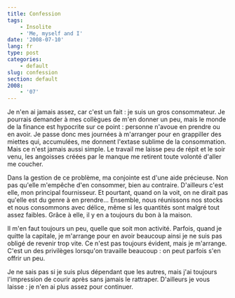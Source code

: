```yaml
---
title: Confession
tags:
    - Insolite
    - 'Me, myself and I'
date: '2008-07-10'
lang: fr
type: post
categories:
    - default
slug: confession
section: default
2008:
    - '07'
---
```


Je n'en ai jamais assez, car c'est un fait&nbsp;: je suis un gros consommateur. Je pourrais demander à mes collègues de m'en donner un peu, mais le monde de la finance est hypocrite sur ce point&nbsp;: personne n'avoue en prendre ou en avoir. Je passe donc mes journées à m'arranger pour en grappiller des miettes qui, accumulées, me donnent l'extase sublime de la consommation. Mais ce n'est jamais aussi simple. Le travail me laisse peu de répit et le soir venu, les angoisses créées par le manque me retirent toute volonté d'aller me coucher.

Dans la gestion de ce problème, ma conjointe est d'une aide précieuse. Non pas qu'elle m'empêche d'en consommer, bien au contraire. D'ailleurs c'est elle, mon principal fournisseur. Et pourtant, quand on la voit, on ne dirait pas qu'elle est du genre à en prendre… Ensemble, nous réunissons nos stocks et nous consommons avec délice, même si les quantités sont malgré tout assez faibles. Grâce à elle, il y en a toujours du bon à la maison.

Il m'en faut toujours un peu, quelle que soit mon activité. Parfois, quand je quitte la capitale, je m'arrange pour en avoir beaucoup ainsi je ne suis pas obligé de revenir trop vite. Ce n'est pas toujours évident, mais je m'arrange. C'est un des privilèges lorsqu'on travaille beaucoup&nbsp;: on peut parfois s'en offrir un peu.

Je ne sais pas si je suis plus dépendant que les autres, mais j'ai toujours l'impression de courir après sans jamais le rattraper. D'ailleurs je vous laisse&nbsp;: je n'en ai plus assez pour continuer.

